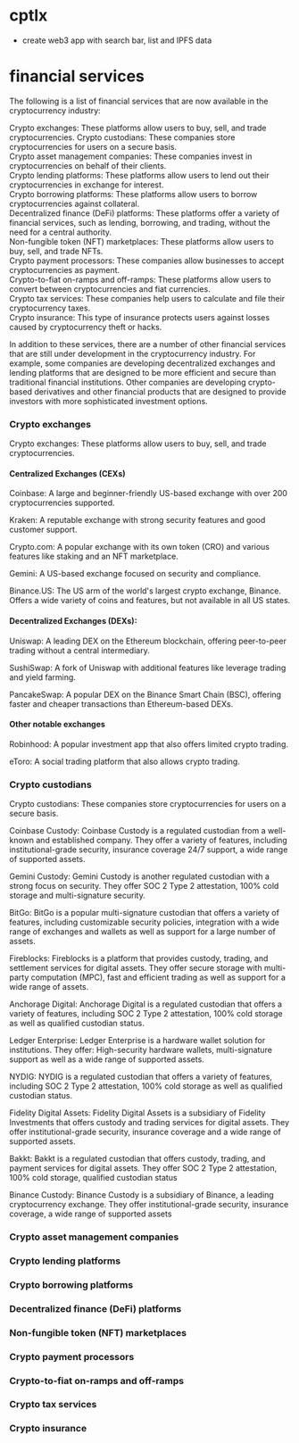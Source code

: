 # cptlx

- create web3 app with search bar, list and IPFS data

# financial services

The following is a list of financial services that are now available in the cryptocurrency industry:

Crypto exchanges: These platforms allow users to buy, sell, and trade cryptocurrencies.
Crypto custodians: These companies store cryptocurrencies for users on a secure basis.  
Crypto asset management companies: These companies invest in cryptocurrencies on behalf of their clients.  
Crypto lending platforms: These platforms allow users to lend out their cryptocurrencies in exchange for interest.  
Crypto borrowing platforms: These platforms allow users to borrow cryptocurrencies against collateral.  
Decentralized finance (DeFi) platforms: These platforms offer a variety of financial services, such as lending, borrowing, and trading, without the need for a central authority.  
Non-fungible token (NFT) marketplaces: These platforms allow users to buy, sell, and trade NFTs.  
Crypto payment processors: These companies allow businesses to accept cryptocurrencies as payment.  
Crypto-to-fiat on-ramps and off-ramps: These platforms allow users to convert between cryptocurrencies and fiat currencies.  
Crypto tax services: These companies help users to calculate and file their cryptocurrency taxes.  
Crypto insurance: This type of insurance protects users against losses caused by cryptocurrency theft or hacks.  

In addition to these services, there are a number of other financial services that are still under development in the cryptocurrency industry. For example, some companies are developing decentralized exchanges and lending platforms that are designed to be more efficient and secure than traditional financial institutions. Other companies are developing crypto-based derivatives and other financial products that are designed to provide investors with more sophisticated investment options.  

### Crypto exchanges

Crypto exchanges: These platforms allow users to buy, sell, and trade cryptocurrencies.

#### Centralized Exchanges (CEXs)

Coinbase: A large and beginner-friendly US-based exchange with over 200 cryptocurrencies supported.

Kraken: A reputable exchange with strong security features and good customer support.

Crypto.com: A popular exchange with its own token (CRO) and various features like staking and an NFT marketplace.

Gemini: A US-based exchange focused on security and compliance.

Binance.US: The US arm of the world's largest crypto exchange, Binance. Offers a wide variety of coins and features, but not available in all US states.

#### Decentralized Exchanges (DEXs):

Uniswap: A leading DEX on the Ethereum blockchain, offering peer-to-peer trading without a central intermediary.

SushiSwap: A fork of Uniswap with additional features like leverage trading and yield farming.

PancakeSwap: A popular DEX on the Binance Smart Chain (BSC), offering faster and cheaper transactions than Ethereum-based DEXs.

#### Other notable exchanges

Robinhood: A popular investment app that also offers limited crypto trading.

eToro: A social trading platform that also allows crypto trading.

### Crypto custodians

Crypto custodians: These companies store cryptocurrencies for users on a secure basis.

Coinbase Custody: Coinbase Custody is a regulated custodian from a well-known and established company. They offer a variety of features, including institutional-grade security, insurance coverage
24/7 support, a wide range of supported assets.

Gemini Custody: Gemini Custody is another regulated custodian with a strong focus on security. They offer SOC 2 Type 2 attestation,
100% cold storage and multi-signature security.

BitGo: BitGo is a popular multi-signature custodian that offers a variety of features, including customizable security policies,
integration with a wide range of exchanges and wallets as well as support for a large number of assets.

Fireblocks: Fireblocks is a platform that provides custody, trading, and settlement services for digital assets. They offer secure storage with multi-party computation (MPC), fast and efficient trading as well as support for a wide range of assets.

Anchorage Digital: Anchorage Digital is a regulated custodian that offers a variety of features, including SOC 2 Type 2 attestation, 100% cold storage as well as qualified custodian status.

Ledger Enterprise: Ledger Enterprise is a hardware wallet solution for institutions. They offer: High-security hardware wallets, multi-signature support as well as a wide range of supported assets.

NYDIG: NYDIG is a regulated custodian that offers a variety of features, including SOC 2 Type 2 attestation, 100% cold storage as well as qualified custodian status.

Fidelity Digital Assets: Fidelity Digital Assets is a subsidiary of Fidelity Investments that offers custody and trading services for digital assets. They offer institutional-grade security, insurance coverage and a wide range of supported assets.

Bakkt: Bakkt is a regulated custodian that offers custody, trading, and payment services for digital assets. They offer SOC 2 Type 2 attestation, 100% cold storage, qualified custodian status  

Binance Custody: Binance Custody is a subsidiary of Binance, a leading cryptocurrency exchange. They offer institutional-grade security, insurance coverage, a wide range of supported assets

### Crypto asset management companies
### Crypto lending platforms
### Crypto borrowing platforms
### Decentralized finance (DeFi) platforms
### Non-fungible token (NFT) marketplaces
### Crypto payment processors
### Crypto-to-fiat on-ramps and off-ramps
### Crypto tax services
### Crypto insurance

